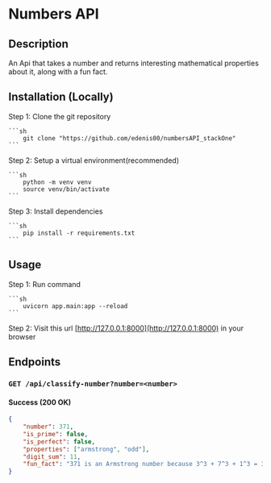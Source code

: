 # Numbers API

## Description

An Api that takes a number and returns interesting mathematical properties about it, along with a fun fact.

## Installation (Locally)

Step 1: Clone the git repository

    ```sh
        git clone "https://github.com/edenis00/numbersAPI_stackOne"
    ```

Step 2: Setup a virtual environment(recommended)

    ```sh
        python -m venv venv
        source venv/bin/activate
    ```

Step 3: Install dependencies

    ```sh
        pip install -r requirements.txt
    ```

## Usage

Step 1: Run command

    ```sh
        uvicorn app.main:app --reload
    ```

Step 2: Visit this url [http://127.0.0.1:8000](http://127.0.0.1:8000) in your browser

## Endpoints

### `GET /api/classify-number?number=<number>`

#### Success (200 OK)

```json
{
    "number": 371,
    "is_prime": false,
    "is_perfect": false,
    "properties": ["armstrong", "odd"],
    "digit_sum": 11,
    "fun_fact": "371 is an Armstrong number because 3^3 + 7^3 + 1^3 = 371"
}
```
